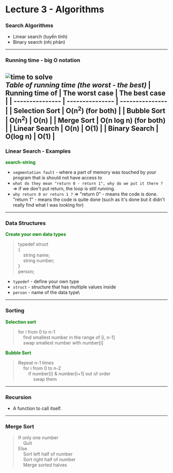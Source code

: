 # Lecture 3 - Algorithms
### Search Algorithms
- Linear search (tuyến tính)
- Binary search (nhị phân)

---
### Running time - big O notation 
![time to solve](https://cs50.harvard.edu/x/2023/notes/3/cs50Week3Slide042.png) \
*Table of running time (the worst - the best)*
| Running time of     | The worst case   | The best case   |
| ---------------     | ---------------  | --------------- |
| **Selection Sort**  | O(n<sup>2</sup>) (for both)        |
| **Bubble Sort**     | O(n<sup>2</sup>) | O(n)            |
| **Merge Sort**      | O(n log n) (for both)              |
| **Linear Search**   | O(n)             | O(1)            |
| **Binary Search**   | O(log n)         | O(1)            |
---
### Linear Search - Examples 
<font color="green">**search-string**</font>
- `segmentation fault` - where a part of memory was touched by your program that is should not have access to
- `what do they mean "return 0 - return 1", why do we put it there ?` => if we don't put return, the loop is still running.
- `why return 0 or return 1 ?` => "return 0" - means the code is done. "return 1" - means the code is quite done (such as it's done but it didn't really find what I was looking for)
--- 
### Data Structures 
<font color="green">**Create your own data types**</font>
> typedef struct\
>{\
>   &nbsp;&nbsp;&nbsp;&nbsp;string name;\
>   &nbsp;&nbsp;&nbsp;&nbsp;string number;\
>}\
> person;
- `typedef` - define your own type
- `struct` - structure that has multiple values inside 
- `person` - name of the data type\ 
---
### Sorting
<font color="green">**Selection sort**</font>
>for i from 0 to n-1\
>&nbsp;&nbsp;&nbsp;&nbsp;find smallest number in the range of [i, n-1]\
>&nbsp;&nbsp;&nbsp;&nbsp;swap smallest number with number[i]

<font color="green">**Bubble Sort**</font>
>Repeat n-1 times\
>&nbsp;&nbsp;&nbsp;&nbsp;for i from 0 to n-2\
>&nbsp;&nbsp;&nbsp;&nbsp;&nbsp;&nbsp;&nbsp;&nbsp;if number[i] & number[i+1] out of order\
>&nbsp;&nbsp;&nbsp;&nbsp;&nbsp;&nbsp;&nbsp;&nbsp;&nbsp;&nbsp;&nbsp;&nbsp;swap them 
---
### Recursion
- A function to call itself.
---
### Merge Sort
>If only one number\
>&nbsp;&nbsp;&nbsp;&nbsp;Quit\
>Else\
>&nbsp;&nbsp;&nbsp;&nbsp;Sort left half of number\
>&nbsp;&nbsp;&nbsp;&nbsp;Sort right half of number\
>&nbsp;&nbsp;&nbsp;&nbsp;Merge sorted halves